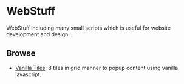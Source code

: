 # WebStuff

WebStuff including many small scripts which is useful for website development and design.

## Browse

- [Vanilla Tiles](WebStuff/vanilla-tiles): 8 tiles in grid manner to popup content using vanilla javascript.